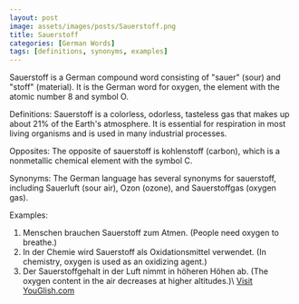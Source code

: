 ```yaml
---
layout: post
image: assets/images/posts/Sauerstoff.png
title: Sauerstoff
categories: [German Words]
tags: [definitions, synonyms, examples]
---
```


Sauerstoff is a German compound word consisting of "sauer" (sour) and "stoff" (material). It is the German word for oxygen, the element with the atomic number 8 and symbol O.

Definitions:
Sauerstoff is a colorless, odorless, tasteless gas that makes up about 21% of the Earth's atmosphere. It is essential for respiration in most living organisms and is used in many industrial processes.

Opposites:
The opposite of sauerstoff is kohlenstoff (carbon), which is a nonmetallic chemical element with the symbol C.

Synonyms:
The German language has several synonyms for sauerstoff, including Sauerluft (sour air), Ozon (ozone), and Sauerstoffgas (oxygen gas).

Examples:
1. Menschen brauchen Sauerstoff zum Atmen. (People need oxygen to breathe.)
2. In der Chemie wird Sauerstoff als Oxidationsmittel verwendet. (In chemistry, oxygen is used as an oxidizing agent.)
3. Der Sauerstoffgehalt in der Luft nimmt in höheren Höhen ab. (The oxygen content in the air decreases at higher altitudes.)\ <a id="yg-widget-0" class="youglish-widget" data-query="Sauerstoff" data-lang="german" data-components="8412" data-auto-start="0" data-bkg-color="theme_light" data-title="How%20to%20pronounce%20Sauerstoff%20in%20German"  rel="nofollow" href="https://youglish.com">Visit YouGlish.com</a><script async src="https://youglish.com/public/emb/widget.js" charset="utf-8"></script>